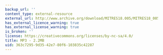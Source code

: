 ```yaml
---
backup_url: ''
content_type: external-resource
external_url: http://www.archive.org/download/MITRES18.005/MITRES18_005S10_MaxMin_Summary_32K.mp3
has_external_licence_warning: true
has_external_license_warning: true
is_broken: ''
license: https://creativecommons.org/licenses/by-nc-sa/4.0/
title: MP3 - 2.2MB
uid: 363c7295-9d35-42e7-80f6-103835c42287
---
```

